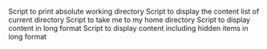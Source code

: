 Script to print absolute working directory
Script to display the content list of current directory
Script to take me to my home directory
Script to display content in long format
Script to display content including hidden items in long format
